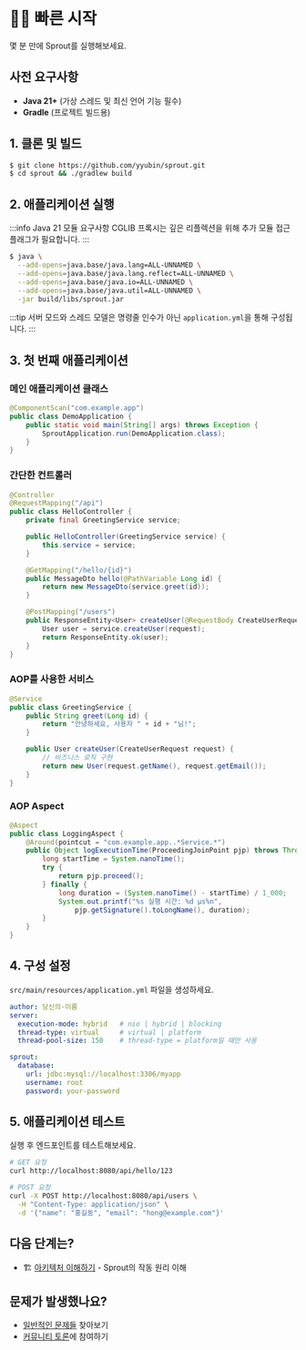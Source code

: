 # 🏃‍♂️ 빠른 시작

몇 분 만에 Sprout를 실행해보세요.

## 사전 요구사항

- **Java 21+** (가상 스레드 및 최신 언어 기능 필수)
- **Gradle** (프로젝트 빌드용)

## 1. 클론 및 빌드

```bash
$ git clone https://github.com/yyubin/sprout.git
$ cd sprout && ./gradlew build
```

## 2. 애플리케이션 실행

:::info Java 21 모듈 요구사항
CGLIB 프록시는 깊은 리플렉션을 위해 추가 모듈 접근 플래그가 필요합니다.
:::

```bash
$ java \
  --add-opens=java.base/java.lang=ALL-UNNAMED \
  --add-opens=java.base/java.lang.reflect=ALL-UNNAMED \
  --add-opens=java.base/java.io=ALL-UNNAMED \
  --add-opens=java.base/java.util=ALL-UNNAMED \
  -jar build/libs/sprout.jar
```

:::tip
서버 모드와 스레드 모델은 명령줄 인수가 아닌 `application.yml`을 통해 구성됩니다.
:::

## 3. 첫 번째 애플리케이션

### 메인 애플리케이션 클래스

```java
@ComponentScan("com.example.app")
public class DemoApplication {
    public static void main(String[] args) throws Exception {
        SproutApplication.run(DemoApplication.class);
    }
}
```

### 간단한 컨트롤러

```java
@Controller
@RequestMapping("/api")
public class HelloController {
    private final GreetingService service;

    public HelloController(GreetingService service) {
        this.service = service;
    }

    @GetMapping("/hello/{id}")
    public MessageDto hello(@PathVariable Long id) {
        return new MessageDto(service.greet(id));
    }

    @PostMapping("/users")
    public ResponseEntity<User> createUser(@RequestBody CreateUserRequest request) {
        User user = service.createUser(request);
        return ResponseEntity.ok(user);
    }
}
```

### AOP를 사용한 서비스

```java
@Service
public class GreetingService {
    public String greet(Long id) {
        return "안녕하세요, 사용자 " + id + "님!";
    }

    public User createUser(CreateUserRequest request) {
        // 비즈니스 로직 구현
        return new User(request.getName(), request.getEmail());
    }
}
```

### AOP Aspect

```java
@Aspect
public class LoggingAspect {
    @Around(pointcut = "com.example.app..*Service.*")
    public Object logExecutionTime(ProceedingJoinPoint pjp) throws Throwable {
        long startTime = System.nanoTime();
        try {
            return pjp.proceed();
        } finally {
            long duration = (System.nanoTime() - startTime) / 1_000;
            System.out.printf("%s 실행 시간: %d µs%n",
                pjp.getSignature().toLongName(), duration);
        }
    }
}
```

## 4. 구성 설정

`src/main/resources/application.yml` 파일을 생성하세요.

```yaml
author: 당신의-이름
server:
  execution-mode: hybrid   # nio | hybrid | blocking
  thread-type: virtual     # virtual | platform
  thread-pool-size: 150    # thread-type = platform일 때만 사용

sprout:
  database:
    url: jdbc:mysql://localhost:3306/myapp
    username: root
    password: your-password
```

## 5. 애플리케이션 테스트

실행 후 엔드포인트를 테스트해보세요.

```bash
# GET 요청
curl http://localhost:8080/api/hello/123

# POST 요청
curl -X POST http://localhost:8080/api/users \
  -H "Content-Type: application/json" \
  -d '{"name": "홍길동", "email": "hong@example.com"}'
```

## 다음 단계는?

- 🏗️ [아키텍처 이해하기](../architecture/ioc-container) - Sprout의 작동 원리 이해

## 문제가 발생했나요?

- [일반적인 문제들](https://github.com/yyubin/sprout/issues) 찾아보기
- [커뮤니티 토론](https://github.com/yyubin/sprout/discussions)에 참여하기